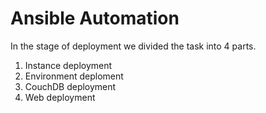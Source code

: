 # Ansible Automation

In the stage of deployment we divided the task into 4 parts.

1. Instance deployment
2. Environment deploment
3. CouchDB deployment
4. Web deployment
